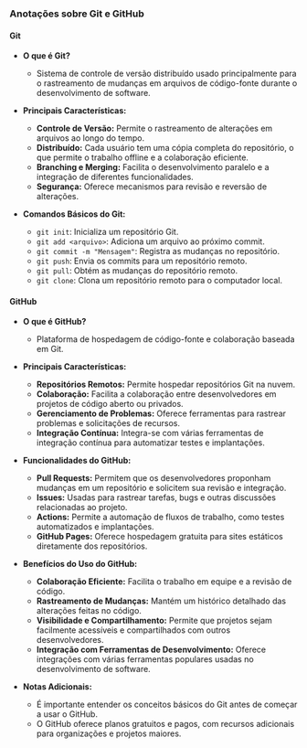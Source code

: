 ### Anotações sobre Git e GitHub

#### Git
- **O que é Git?**
  - Sistema de controle de versão distribuído usado principalmente para o rastreamento de mudanças em arquivos de código-fonte durante o desenvolvimento de software.

- **Principais Características:**
  - **Controle de Versão:** Permite o rastreamento de alterações em arquivos ao longo do tempo.
  - **Distribuído:** Cada usuário tem uma cópia completa do repositório, o que permite o trabalho offline e a colaboração eficiente.
  - **Branching e Merging:** Facilita o desenvolvimento paralelo e a integração de diferentes funcionalidades.
  - **Segurança:** Oferece mecanismos para revisão e reversão de alterações.

- **Comandos Básicos do Git:**
  - `git init`: Inicializa um repositório Git.
  - `git add <arquivo>`: Adiciona um arquivo ao próximo commit.
  - `git commit -m "Mensagem"`: Registra as mudanças no repositório.
  - `git push`: Envia os commits para um repositório remoto.
  - `git pull`: Obtém as mudanças do repositório remoto.
  - `git clone`: Clona um repositório remoto para o computador local.

#### GitHub
- **O que é GitHub?**
  - Plataforma de hospedagem de código-fonte e colaboração baseada em Git.
  
- **Principais Características:**
  - **Repositórios Remotos:** Permite hospedar repositórios Git na nuvem.
  - **Colaboração:** Facilita a colaboração entre desenvolvedores em projetos de código aberto ou privados.
  - **Gerenciamento de Problemas:** Oferece ferramentas para rastrear problemas e solicitações de recursos.
  - **Integração Contínua:** Integra-se com várias ferramentas de integração contínua para automatizar testes e implantações.

- **Funcionalidades do GitHub:**
  - **Pull Requests:** Permitem que os desenvolvedores proponham mudanças em um repositório e solicitem sua revisão e integração.
  - **Issues:** Usadas para rastrear tarefas, bugs e outras discussões relacionadas ao projeto.
  - **Actions:** Permite a automação de fluxos de trabalho, como testes automatizados e implantações.
  - **GitHub Pages:** Oferece hospedagem gratuita para sites estáticos diretamente dos repositórios.

- **Benefícios do Uso do GitHub:**
  - **Colaboração Eficiente:** Facilita o trabalho em equipe e a revisão de código.
  - **Rastreamento de Mudanças:** Mantém um histórico detalhado das alterações feitas no código.
  - **Visibilidade e Compartilhamento:** Permite que projetos sejam facilmente acessíveis e compartilhados com outros desenvolvedores.
  - **Integração com Ferramentas de Desenvolvimento:** Oferece integrações com várias ferramentas populares usadas no desenvolvimento de software.

- **Notas Adicionais:**
  - É importante entender os conceitos básicos do Git antes de começar a usar o GitHub.
  - O GitHub oferece planos gratuitos e pagos, com recursos adicionais para organizações e projetos maiores.